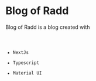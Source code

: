 # Blog of Radd 
Blog of Radd is a blog created with
<br>
<code>
- NextJs
- Typescript
- Material UI
</code>